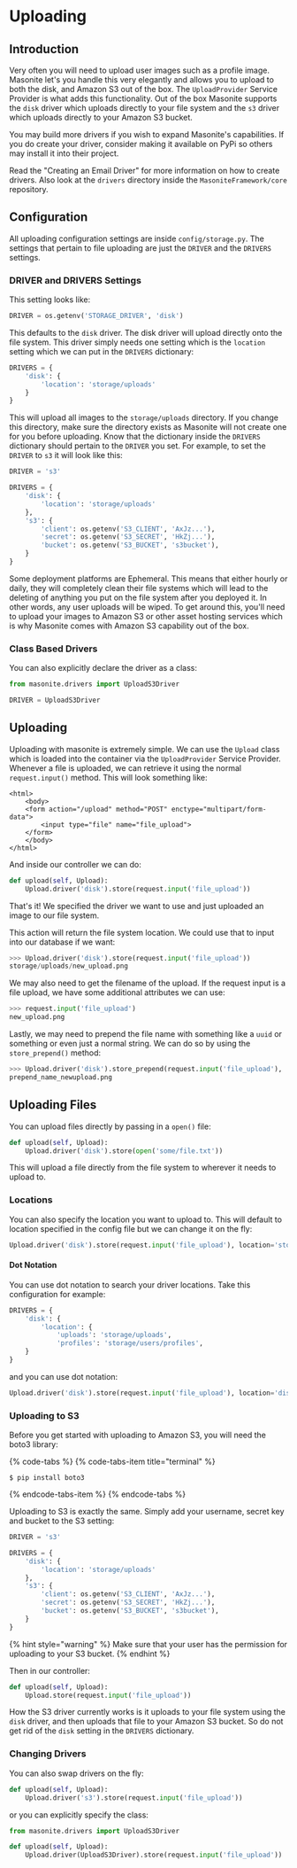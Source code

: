 # Uploading

## Introduction

Very often you will need to upload user images such as a profile image. Masonite let's you handle this very elegantly and allows you to upload to both the disk, and Amazon S3 out of the box. The `UploadProvider` Service Provider is what adds this functionality. Out of the box Masonite supports the `disk` driver which uploads directly to your file system and the `s3` driver which uploads directly to your Amazon S3 bucket.

You may build more drivers if you wish to expand Masonite's capabilities. If you do create your driver, consider making it available on PyPi so others may install it into their project.

Read the "Creating an Email Driver" for more information on how to create drivers. Also look at the `drivers` directory inside the `MasoniteFramework/core` repository.

## Configuration

All uploading configuration settings are inside `config/storage.py`. The settings that pertain to file uploading are just the `DRIVER` and the `DRIVERS` settings.

### DRIVER and DRIVERS Settings

This setting looks like:

```python
DRIVER = os.getenv('STORAGE_DRIVER', 'disk')
```

This defaults to the `disk` driver. The disk driver will upload directly onto the file system. This driver simply needs one setting which is the `location` setting which we can put in the `DRIVERS` dictionary:

```python
DRIVERS = {
    'disk': {
        'location': 'storage/uploads'
    }
}
```

This will upload all images to the `storage/uploads` directory. If you change this directory, make sure the directory exists as Masonite will not create one for you before uploading. Know that the dictionary inside the `DRIVERS` dictionary should pertain to the `DRIVER` you set. For example, to set the `DRIVER` to `s3` it will look like this:

```python
DRIVER = 's3'

DRIVERS = {
    'disk': {
        'location': 'storage/uploads'
    },
    's3': {
        'client': os.getenv('S3_CLIENT', 'AxJz...'),
        'secret': os.getenv('S3_SECRET', 'HkZj...'),
        'bucket': os.getenv('S3_BUCKET', 's3bucket'),
    }
}
```

Some deployment platforms are Ephemeral. This means that either hourly or daily, they will completely clean their file systems which will lead to the deleting of anything you put on the file system after you deployed it. In other words, any user uploads will be wiped. To get around this, you'll need to upload your images to Amazon S3 or other asset hosting services which is why Masonite comes with Amazon S3 capability out of the box.

### Class Based Drivers

You can also explicitly declare the driver as a class:

```python
from masonite.drivers import UploadS3Driver

DRIVER = UploadS3Driver
```

## Uploading

Uploading with masonite is extremely simple. We can use the `Upload` class which is loaded into the container via the `UploadProvider` Service Provider. Whenever a file is uploaded, we can retrieve it using the normal `request.input()` method. This will look something like:

```markup
<html>
    <body>
    <form action="/upload" method="POST" enctype="multipart/form-data">
        <input type="file" name="file_upload">
    </form>
    </body>
</html>
```

And inside our controller we can do:

```python
def upload(self, Upload):
    Upload.driver('disk').store(request.input('file_upload'))
```

That's it! We specified the driver we want to use and just uploaded an image to our file system.

This action will return the file system location. We could use that to input into our database if we want:

```python
>>> Upload.driver('disk').store(request.input('file_upload'))
storage/uploads/new_upload.png
```

We may also need to get the filename of the upload. If the request input is a file upload, we have some additional attributes we can use:

```python
>>> request.input('file_upload')
new_upload.png
```

Lastly, we may need to prepend the file name with something like a `uuid` or something or even just a normal string. We can do so by using the `store_prepend()` method:

```python
>>> Upload.driver('disk').store_prepend(request.input('file_upload'), 'prepend_name_')
prepend_name_newupload.png
```

## Uploading Files

You can upload files directly by passing in a `open()` file:

```python
def upload(self, Upload):
    Upload.driver('disk').store(open('some/file.txt'))
```

This will upload a file directly from the file system to wherever it needs to upload to.

### Locations

You can also specify the location you want to upload to. This will default to location specified in the config file but we can change it on the fly:

```python
Upload.driver('disk').store(request.input('file_upload'), location='storage/profiles')
```

#### Dot Notation

You can use dot notation to search your driver locations. Take this configuration for example:

```python
DRIVERS = {
    'disk': {
        'location': {
            'uploads': 'storage/uploads',
            'profiles': 'storage/users/profiles',
    }
}
```

and you can use dot notation:

```python
Upload.driver('disk').store(request.input('file_upload'), location='disk.profiles')
```

### Uploading to S3

Before you get started with uploading to Amazon S3, you will need the boto3 library:

{% code-tabs %}
{% code-tabs-item title="terminal" %}
```text
$ pip install boto3
```
{% endcode-tabs-item %}
{% endcode-tabs %}

Uploading to S3 is exactly the same. Simply add your username, secret key and bucket to the S3 setting:

```python
DRIVER = 's3'

DRIVERS = {
    'disk': {
        'location': 'storage/uploads'
    },
    's3': {
        'client': os.getenv('S3_CLIENT', 'AxJz...'),
        'secret': os.getenv('S3_SECRET', 'HkZj...'),
        'bucket': os.getenv('S3_BUCKET', 's3bucket'),
    }
}
```

{% hint style="warning" %}
Make sure that your user has the permission for uploading to your S3 bucket.
{% endhint %}

Then in our controller:

```python
def upload(self, Upload):
    Upload.store(request.input('file_upload'))
```

How the S3 driver currently works is it uploads to your file system using the `disk` driver, and then uploads that file to your Amazon S3 bucket. So do not get rid of the `disk` setting in the `DRIVERS` dictionary.

### Changing Drivers

You can also swap drivers on the fly:

```python
def upload(self, Upload):
    Upload.driver('s3').store(request.input('file_upload'))
```

or you can explicitly specify the class:

```python
from masonite.drivers import UploadS3Driver

def upload(self, Upload):
    Upload.driver(UploadS3Driver).store(request.input('file_upload'))
```

